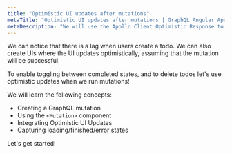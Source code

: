 ```yaml
---
title: "Optimistic UI updates after mutations"
metaTitle: "Optimistic UI updates after mutations | GraphQL Angular Apollo Tutorial"
metaDescription: "We will use the Apollo Client Optimistic Response to perform UI updates after a GraphQL mutation in the Angular app"
---
```


We can notice that there is a lag when users create a todo.
We can also create UIs where the UI updates optimistically, assuming
that the mutation will be successful.

To enable toggling between completed states, and to delete todos let's
use optimistic updates when we run mutations!

We will learn the following concepts:

- Creating a GraphQL mutation
- Using the `<Mutation>` component
- Integrating Optimistic UI Updates
- Capturing loading/finished/error states

Let's get started!
